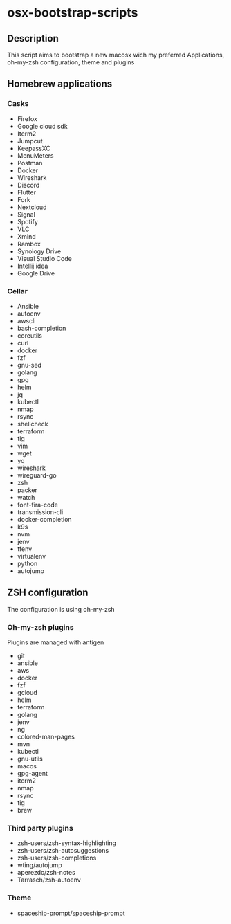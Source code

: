 # osx-bootstrap-scripts

## Description

This script aims to bootstrap a new macosx wich my preferred Applications, oh-my-zsh configuration, theme and plugins

## Homebrew applications

### Casks

- Firefox
- Google cloud sdk
- Iterm2
- Jumpcut
- KeepassXC
- MenuMeters
- Postman
- Docker
- Wireshark
- Discord
- Flutter
- Fork
- Nextcloud
- Signal
- Spotify
- VLC
- Xmind
- Rambox
- Synology Drive
- Visual Studio Code
- Intellij idea
- Google Drive

### Cellar

- Ansible
- autoenv
- awscli
- bash-completion
- coreutils
- curl
- docker
- fzf
- gnu-sed
- golang
- gpg
- helm
- jq
- kubectl
- nmap
- rsync
- shellcheck 
- terraform 
- tig 
- vim 
- wget 
- yq 
- wireshark 
- wireguard-go 
- zsh 
- packer 
- watch 
- font-fira-code 
- transmission-cli 
- docker-completion 
- k9s 
- nvm 
- jenv 
- tfenv 
- virtualenv 
- python 
- autojump

## ZSH configuration

The configuration is using oh-my-zsh
### Oh-my-zsh plugins

Plugins are managed with antigen

- git
- ansible
- aws
- docker
- fzf
- gcloud
- helm
- terraform
- golang
- jenv
- ng
- colored-man-pages
- mvn
- kubectl
- gnu-utils
- macos
- gpg-agent
- iterm2
- nmap
- rsync
- tig
- brew

### Third party plugins

- zsh-users/zsh-syntax-highlighting
- zsh-users/zsh-autosuggestions
- zsh-users/zsh-completions
- wting/autojump
- aperezdc/zsh-notes
- Tarrasch/zsh-autoenv

### Theme

- spaceship-prompt/spaceship-prompt 
